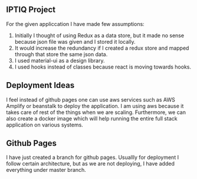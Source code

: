 
## IPTIQ Project

For the given appliccation I have made few assumptions: 

1) Initially I thought of using Redux as a data store, but it made no sense because json file was given and I stored it locally.
2) It would increase the redundancy if I created a redux store and mapped through that store the same json data.
3) I used material-ui as a design library.
4) I used hooks instead of classes because react is moving towards hooks. 

## Deployment Ideas

I feel instead of github pages one can use aws services such as AWS Amplify or beanstalk to deploy the application. 
I am using aws because it takes care of rest of the things when we are scaling. Furthermore, we can also create a docker image which will help running the entire full stack application on various systems.


## Github Pages

I have just created a branch for github pages. Usuallly for deployment I follow certain architecture, but as we are not deploying, I have added everything under master branch.
